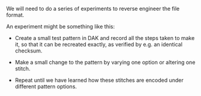 We will need to do a series of experiments to reverse engineer the file format.

An experiment might be something like this:

* Create a small test pattern in DAK and record all the steps taken to make it,
so that it can be recreated exactly, as verified by e.g. an identical checksum.

* Make a small change to the pattern by varying one option or altering one stitch.

* Repeat until we have learned how these stitches are encoded under different pattern options.  
